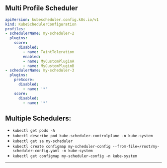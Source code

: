 ## Multi Profile Scheduler
```yaml
apiVersion: kubescheduler.config.k8s.io/v1
kind: KubeSchedulerConfiguration
profiles:
- schedulerName: my-scheduler-2
  plugins:
    score:
      disabled:
        - name: TaintToleration
        enabled:
        - name: MyCustomPluginA
        - name: MyCustomPluginB
- schedulerName: my-scheduler-3
  plugins:
    preScore:
      disabled:
        - name: '*'
    score:
      disabled:
        - name: '*'
```

## Multiple Schedulers:
- `kubectl get pods -A`
- `kubectl describe pod kube-scheduler-controlplane -n kube-system`
- `kubectl get sa my-scheduler`
- `kubectl create configmap my-scheduler-config --from-file=/root/my-scheduler-config.yaml -n kube-system`
- `kubectl get configmap my-scheduler-config -n kube-system`
---